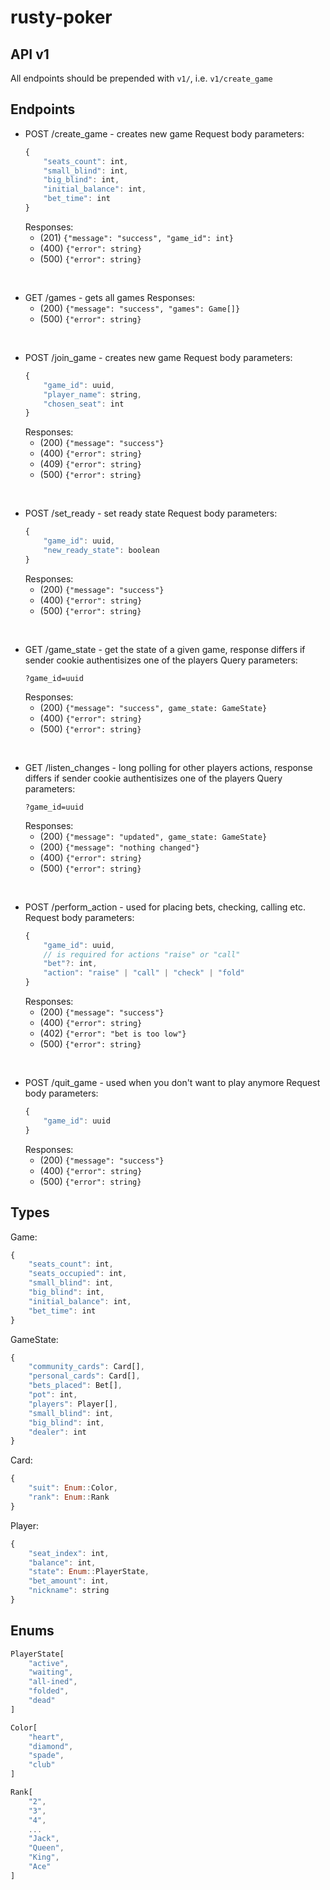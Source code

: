 # rusty-poker

## API v1
All endpoints should be prepended with `v1/`, i.e. `v1/create_game`

## Endpoints
- POST /create_game  - creates new game
    Request body parameters:
    ```js
    {
        "seats_count": int,
        "small_blind": int,
        "big_blind": int,
        "initial_balance": int,
        "bet_time": int
    }
    ``` 
    Responses:
    - (201) `{"message": "success", "game_id": int}`
    - (400) `{"error": string}`
    - (500) `{"error": string}`
<br>

- GET /games - gets all games
    Responses:
    - (200) `{"message": "success", "games": Game[]}`
    - (500) `{"error": string}`
<br>

- POST /join_game - creates new game
    Request body parameters:
    ```js
    {
        "game_id": uuid,
        "player_name": string,
        "chosen_seat": int
    }
    ``` 
    Responses:
    - (200) `{"message": "success"}`
    - (400) `{"error": string}`
    - (409) `{"error": string}`
    - (500) `{"error": string}`
<br>

- POST /set_ready - set ready state
  Request body parameters:
    ```js
    {
        "game_id": uuid,
        "new_ready_state": boolean
    }
    ``` 
    Responses:
    - (200) `{"message": "success"}`
    - (400) `{"error": string}`
    - (500) `{"error": string}`
<br>

- GET /game_state - get the state of a given game, response differs if sender cookie authentisizes one of the players
  Query parameters:
  ```
  ?game_id=uuid
  ```
    Responses:
    - (200) `{"message": "success", game_state: GameState}`
    - (400) `{"error": string}`
    - (500) `{"error": string}`
<br>

- GET /listen_changes - long polling for other players actions, response differs if sender cookie authentisizes one of the players
  Query parameters:
  ```
  ?game_id=uuid
  ```
    Responses:
    - (200) `{"message": "updated", game_state: GameState}`
    - (200) `{"message": "nothing changed"}`
    - (400) `{"error": string}`
    - (500) `{"error": string}`
<br>

- POST /perform_action - used for placing bets, checking, calling etc.
  Request body parameters:
    ```js
    {
        "game_id": uuid,
        // is required for actions "raise" or "call"
        "bet"?: int,
        "action": "raise" | "call" | "check" | "fold"
    }
    ```
    Responses:
    - (200) `{"message": "success"}`
    - (400) `{"error": string}`
    - (402) `{"error": "bet is too low"}`
    - (500) `{"error": string}`
<br>

- POST /quit_game - used when you don't want to play anymore
  Request body parameters:
    ```js
    {
        "game_id": uuid
    }
    ``` 
    Responses:
    - (200) `{"message": "success"}`
    - (400) `{"error": string}`
    - (500) `{"error": string}`

## Types
Game:
```js
{
    "seats_count": int,
    "seats_occupied": int,
    "small_blind": int,
    "big_blind": int,
    "initial_balance": int,
    "bet_time": int
}
```

GameState:
```js
{
    "community_cards": Card[],
    "personal_cards": Card[],
    "bets_placed": Bet[],
    "pot": int,
    "players": Player[],
    "small_blind": int,
    "big_blind": int,
    "dealer": int
}
```

Card:
```js
{
    "suit": Enum::Color,
    "rank": Enum::Rank
}
```

Player:
```js
{
    "seat_index": int,
    "balance": int,
    "state": Enum::PlayerState,
    "bet_amount": int,
    "nickname": string
}
```

## Enums
```js
PlayerState[
    "active",
    "waiting",
    "all-ined",
    "folded",
    "dead"
]
```

```js
Color[
    "heart",
    "diamond",
    "spade",
    "club"
]
```

```js
Rank[
    "2",
    "3",
    "4",
    ...
    "Jack",
    "Queen",
    "King",
    "Ace"
]
```
